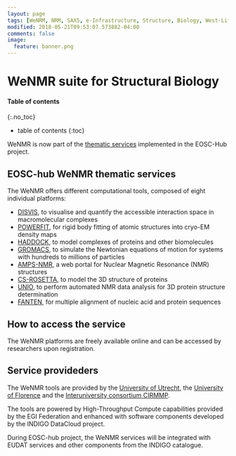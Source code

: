 ```yaml
---
layout: page
tags: [WeNRM, NRM, SAXS, e-Infrastructure, Structure, Biology, West-Life, EU, EGI, 7framework, Grid]
modified: 2018-05-21T09:53:07.573882-04:00
comments: false
image:
  feature: banner.png
---
```


# WeNMR suite for Structural Biology

#### Table of contents
{:.no_toc}
* table of contents
{:toc}

WeNMR is now part of the <a href="https://www.eosc-hub.eu/catalogue/WeNMR%20suite%20for%20Structural%20Biology" target="_blank">thematic services</a> implemented in the EOSC-Hub project.

## EOSC-hub WeNMR thematic services

The WeNMR offers different computational tools, composed of eight individual platforms:

* <a href="http://milou.science.uu.nl/enmr/services/DISVIS" target="_blank">DISVIS</a>, to visualise and quantify the accessible interaction space in macromolecular complexes
* <a href="http://milou.science.uu.nl/cgi/services/POWERFIT/powerfit/" target="_blank">POWERFIT</a>, for rigid body fitting of atomic structures into cryo-EM density maps
* <a href="http://haddock.science.uu.nl/enmr/services/HADDOCK2.2/" target="_blank">HADDOCK</a>, to model complexes of proteins and other biomolecules
* <a href="http://haddock.science.uu.nl/enmr/services/GROMACS/main.php" target="_blank">GROMACS</a>, to simulate the Newtonian equations of motion for systems with hundreds to millions of particles
* <a href="http://py-enmr.cerm.unifi.it/access/index" target="_blank">AMPS-NMR</a>, a web portal for Nuclear Magnetic Resonance (NMR) structures
* <a href="http://haddock.science.uu.nl/enmr/services/CS-ROSETTA3/" target="_blank">CS-ROSETTA</a>, to model the 3D structure of proteins
* <a href="http://haddock.chem.uu.nl/enmr/services/UNIO/unio.php" target="_blank">UNIO</a>, to perform automated NMR data analysis for 3D protein structure determination
* <a href="http://abs.cerm.unifi.it:8080/" target="_blank">FANTEN</a>, for multiple alignment of nucleic acid and protein sequences


## How to access the service

The WeNMR platforms are freely available online and can be accessed by researchers upon registration.


## Service provideders

The WeNMR tools are provided by the <a href="http://www.uu.nl/" target="_blank">University of Utrecht</a>, the <a href="https://www.unifi.it/changelang-eng.html" target="_blank">University of Florence</a> and the <a href="http://www.ens-lyon.fr/crmn/pnmr/partners/cirmmp-italy/" target="_blank">Interuniversity consortium CIRMMP</a>.

The tools are powered by High-Throughput Compute capabilities provided by the EGI Federation and enhanced with software components developed by the INDIGO DataCloud project.

During EOSC-hub project, the WeNMR services will be integrated with EUDAT services and other components from the INDIGO catalogue.
